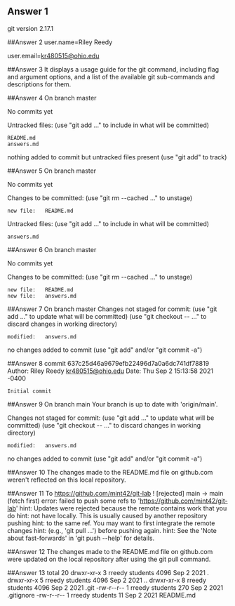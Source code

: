 ## Answer 1
git version 2.17.1

##Answer 2
user.name=Riley Reedy

user.email=kr480515@ohio.edu

##Answer 3
It displays a usage guide for the git command, including flag and argument options, and a list of the available git sub-commands and descriptions for them.

##Answer 4
On branch master

No commits yet

Untracked files:
  (use "git add <file>..." to include in what will be committed)

	README.md
	answers.md

nothing added to commit but untracked files present (use "git add" to track)

##Answer 5
On branch master

No commits yet

Changes to be committed:
  (use "git rm --cached <file>..." to unstage)

	new file:   README.md

Untracked files:
  (use "git add <file>..." to include in what will be committed)

	answers.md

##Answer 6
On branch master

No commits yet

Changes to be committed:
  (use "git rm --cached <file>..." to unstage)

	new file:   README.md
	new file:   answers.md

##Answer 7
On branch master
Changes not staged for commit:
  (use "git add <file>..." to update what will be committed)
  (use "git checkout -- <file>..." to discard changes in working directory)

	modified:   answers.md

no changes added to commit (use "git add" and/or "git commit -a")

##Answer 8
commit 637c25d46a9679efb22496d7a0a6dc741df78819
Author: Riley Reedy <kr480515@ohio.edu>
Date:   Thu Sep 2 15:13:58 2021 -0400

    Initial commit

##Answer 9
On branch main
Your branch is up to date with 'origin/main'.

Changes not staged for commit:
  (use "git add <file>..." to update what will be committed)
  (use "git checkout -- <file>..." to discard changes in working directory)

	modified:   answers.md

no changes added to commit (use "git add" and/or "git commit -a")

##Answer 10
The changes made to the README.md file on github.com weren't reflected on this local repository.

##Answer 11
To https://github.com/mint42/git-lab
 ! [rejected]        main -> main (fetch first)
error: failed to push some refs to 'https://github.com/mint42/git-lab'
hint: Updates were rejected because the remote contains work that you do
hint: not have locally. This is usually caused by another repository pushing
hint: to the same ref. You may want to first integrate the remote changes
hint: (e.g., 'git pull ...') before pushing again.
hint: See the 'Note about fast-forwards' in 'git push --help' for details.

##Answer 12
The changes made to the README.md file on github.com were updated on the local repository after using the git pull command.

##Answer 13
total 20
drwxr-xr-x 3 rreedy students 4096 Sep  2  2021 .
drwxr-xr-x 5 rreedy students 4096 Sep  2  2021 ..
drwxr-xr-x 8 rreedy students 4096 Sep  2  2021 .git
-rw-r--r-- 1 rreedy students  270 Sep  2  2021 .gitignore
-rw-r--r-- 1 rreedy students   11 Sep  2  2021 README.md
